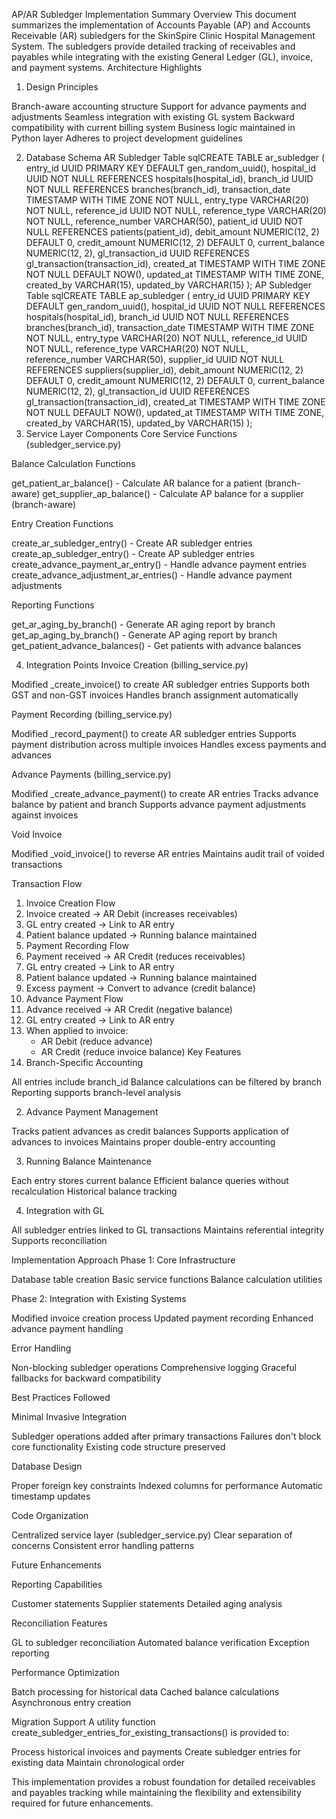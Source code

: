 AP/AR Subledger Implementation Summary
Overview
This document summarizes the implementation of Accounts Payable (AP) and Accounts Receivable (AR) subledgers for the SkinSpire Clinic Hospital Management System. The subledgers provide detailed tracking of receivables and payables while integrating with the existing General Ledger (GL), invoice, and payment systems.
Architecture Highlights
1. Design Principles

Branch-aware accounting structure
Support for advance payments and adjustments
Seamless integration with existing GL system
Backward compatibility with current billing system
Business logic maintained in Python layer
Adheres to project development guidelines

2. Database Schema
AR Subledger Table
sqlCREATE TABLE ar_subledger (
    entry_id UUID PRIMARY KEY DEFAULT gen_random_uuid(),
    hospital_id UUID NOT NULL REFERENCES hospitals(hospital_id),
    branch_id UUID NOT NULL REFERENCES branches(branch_id),
    transaction_date TIMESTAMP WITH TIME ZONE NOT NULL,
    entry_type VARCHAR(20) NOT NULL,
    reference_id UUID NOT NULL,
    reference_type VARCHAR(20) NOT NULL,
    reference_number VARCHAR(50),
    patient_id UUID NOT NULL REFERENCES patients(patient_id),
    debit_amount NUMERIC(12, 2) DEFAULT 0,
    credit_amount NUMERIC(12, 2) DEFAULT 0,
    current_balance NUMERIC(12, 2),
    gl_transaction_id UUID REFERENCES gl_transaction(transaction_id),
    created_at TIMESTAMP WITH TIME ZONE NOT NULL DEFAULT NOW(),
    updated_at TIMESTAMP WITH TIME ZONE,
    created_by VARCHAR(15),
    updated_by VARCHAR(15)
);
AP Subledger Table
sqlCREATE TABLE ap_subledger (
    entry_id UUID PRIMARY KEY DEFAULT gen_random_uuid(),
    hospital_id UUID NOT NULL REFERENCES hospitals(hospital_id),
    branch_id UUID NOT NULL REFERENCES branches(branch_id),
    transaction_date TIMESTAMP WITH TIME ZONE NOT NULL,
    entry_type VARCHAR(20) NOT NULL,
    reference_id UUID NOT NULL,
    reference_type VARCHAR(20) NOT NULL,
    reference_number VARCHAR(50),
    supplier_id UUID NOT NULL REFERENCES suppliers(supplier_id),
    debit_amount NUMERIC(12, 2) DEFAULT 0,
    credit_amount NUMERIC(12, 2) DEFAULT 0,
    current_balance NUMERIC(12, 2),
    gl_transaction_id UUID REFERENCES gl_transaction(transaction_id),
    created_at TIMESTAMP WITH TIME ZONE NOT NULL DEFAULT NOW(),
    updated_at TIMESTAMP WITH TIME ZONE,
    created_by VARCHAR(15),
    updated_by VARCHAR(15)
);
3. Service Layer Components
Core Service Functions (subledger_service.py)

Balance Calculation Functions

get_patient_ar_balance() - Calculate AR balance for a patient (branch-aware)
get_supplier_ap_balance() - Calculate AP balance for a supplier (branch-aware)


Entry Creation Functions

create_ar_subledger_entry() - Create AR subledger entries
create_ap_subledger_entry() - Create AP subledger entries
create_advance_payment_ar_entry() - Handle advance payment entries
create_advance_adjustment_ar_entries() - Handle advance payment adjustments


Reporting Functions

get_ar_aging_by_branch() - Generate AR aging report by branch
get_ap_aging_by_branch() - Generate AP aging report by branch
get_patient_advance_balances() - Get patients with advance balances



4. Integration Points
Invoice Creation (billing_service.py)

Modified _create_invoice() to create AR subledger entries
Supports both GST and non-GST invoices
Handles branch assignment automatically

Payment Recording (billing_service.py)

Modified _record_payment() to create AR subledger entries
Supports payment distribution across multiple invoices
Handles excess payments and advances

Advance Payments (billing_service.py)

Modified _create_advance_payment() to create AR entries
Tracks advance balance by patient and branch
Supports advance payment adjustments against invoices

Void Invoice

Modified _void_invoice() to reverse AR entries
Maintains audit trail of voided transactions

Transaction Flow
1. Invoice Creation Flow
1. Invoice created → AR Debit (increases receivables)
2. GL entry created → Link to AR entry
3. Patient balance updated → Running balance maintained
2. Payment Recording Flow
1. Payment received → AR Credit (reduces receivables)
2. GL entry created → Link to AR entry
3. Patient balance updated → Running balance maintained
4. Excess payment → Convert to advance (credit balance)
3. Advance Payment Flow
1. Advance received → AR Credit (negative balance)
2. GL entry created → Link to AR entry
3. When applied to invoice:
   - AR Debit (reduce advance)
   - AR Credit (reduce invoice balance)
Key Features
1. Branch-Specific Accounting

All entries include branch_id
Balance calculations can be filtered by branch
Reporting supports branch-level analysis

2. Advance Payment Management

Tracks patient advances as credit balances
Supports application of advances to invoices
Maintains proper double-entry accounting

3. Running Balance Maintenance

Each entry stores current balance
Efficient balance queries without recalculation
Historical balance tracking

4. Integration with GL

All subledger entries linked to GL transactions
Maintains referential integrity
Supports reconciliation

Implementation Approach
Phase 1: Core Infrastructure

Database table creation
Basic service functions
Balance calculation utilities

Phase 2: Integration with Existing Systems

Modified invoice creation process
Updated payment recording
Enhanced advance payment handling

Error Handling

Non-blocking subledger operations
Comprehensive logging
Graceful fallbacks for backward compatibility

Best Practices Followed

Minimal Invasive Integration

Subledger operations added after primary transactions
Failures don't block core functionality
Existing code structure preserved


Database Design

Proper foreign key constraints
Indexed columns for performance
Automatic timestamp updates


Code Organization

Centralized service layer (subledger_service.py)
Clear separation of concerns
Consistent error handling patterns



Future Enhancements

Reporting Capabilities

Customer statements
Supplier statements
Detailed aging analysis


Reconciliation Features

GL to subledger reconciliation
Automated balance verification
Exception reporting


Performance Optimization

Batch processing for historical data
Cached balance calculations
Asynchronous entry creation



Migration Support
A utility function create_subledger_entries_for_existing_transactions() is provided to:

Process historical invoices and payments
Create subledger entries for existing data
Maintain chronological order

This implementation provides a robust foundation for detailed receivables and payables tracking while maintaining the flexibility and extensibility required for future enhancements.